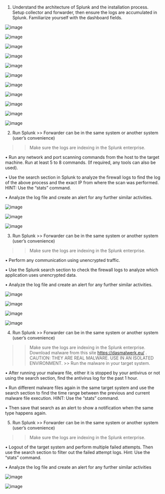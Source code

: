 1. Understand the architecture of Splunk and the installation process. Setup collector and
forwarder, then ensure the logs are accumulated in Splunk. Familiarize yourself with the
dashboard fields.

![image](https://github.com/sh3bu/CyberSecurity_lab/assets/67383098/eb75c78f-6132-4ef2-a12c-ad8dc4dffd57)


![image](https://github.com/sh3bu/CyberSecurity_lab/assets/67383098/95e0c63a-5717-41e5-9711-7b7205c4191e)

![image](https://github.com/sh3bu/CyberSecurity_lab/assets/67383098/cbec10cd-e377-4948-ab3f-a33cda1df4d2)

![image](https://github.com/sh3bu/CyberSecurity_lab/assets/67383098/27f86ec8-9c3a-467e-afc1-8a61fc1cde0b)

![image](https://github.com/sh3bu/CyberSecurity_lab/assets/67383098/c67ec615-206e-483b-8c50-a7a2633d55b4)

![image](https://github.com/sh3bu/CyberSecurity_lab/assets/67383098/7f0b01b8-2658-422a-9636-76212117e86a)

![image](https://github.com/sh3bu/CyberSecurity_lab/assets/67383098/c30bf234-d648-4d51-94bb-c7d137949b6c)

![image](https://github.com/sh3bu/CyberSecurity_lab/assets/67383098/f27d846b-2014-49c3-8a52-3530b9b0f0db)

![image](https://github.com/sh3bu/CyberSecurity_lab/assets/67383098/806da74d-4538-453f-914f-89420340d247)


![image](https://github.com/sh3bu/CyberSecurity_lab/assets/67383098/8f3f391e-a19d-4d74-9948-c836fd73d3fb)

![image](https://github.com/sh3bu/CyberSecurity_lab/assets/67383098/2ea3fddc-a62d-4364-b57e-57fb951f9ec1)



2. Run Splunk >> Forwarder can be in the same system or another system (user’s convenience)
>>Make sure the logs are indexing in the Splunk enterprise.

• Run any network and port scanning commands from the host to the target machine.
Run at least 5 to 8 commands. (If required, any tools can also be used).

• Use the search section in Splunk to analyze the firewall logs to find the log of the above
process and the exact IP from where the scan was performed. HINT: Use the “stats”
command.

• Analyze the log file and create an alert for any further similar activities.

![image](https://github.com/sh3bu/CyberSecurity_lab/assets/67383098/f9cc87de-f58b-4cb3-9f5b-d035fda84cab)

![image](https://github.com/sh3bu/CyberSecurity_lab/assets/67383098/8bd89654-888b-4c15-b540-1825ed800ed7)

![image](https://github.com/sh3bu/CyberSecurity_lab/assets/67383098/793e81f6-64b3-4feb-b2a2-549c9f71ac61)


3. Run Splunk >> Forwarder can be in the same system or another system (user’s convenience)

>>Make sure the logs are indexing in the Splunk enterprise.

• Perform any communication using unencrypted traffic.

• Use the Splunk search section to check the firewall logs to analyze which application
uses unencrypted data.

• Analyze the log file and create an alert for any further similar activities.

![image](https://github.com/sh3bu/CyberSecurity_lab/assets/67383098/449c416d-2def-45a6-9a92-ee6a879b0798)

![image](https://github.com/sh3bu/CyberSecurity_lab/assets/67383098/1a59aa5d-f334-4d4a-b61b-4d3de75f47da)


![image](https://github.com/sh3bu/CyberSecurity_lab/assets/67383098/8e7576be-2aa8-4a92-8265-68db9147f2f8)

![image](https://github.com/sh3bu/CyberSecurity_lab/assets/67383098/903884b6-0e0a-44ec-9c43-505b367b74ab)



4. Run Splunk >> Forwarder can be in the same system or another system (user’s convenience)

>>Make sure the logs are indexing in the Splunk enterprise. Download malware from this site
https://dasmalwerk.eu/ . CAUTION: THEY ARE REAL MALWARE. USE IN AN ISOLATED
ENVIRONMENT. >> Run the malware in your target system.

• After running your malware file, either it is stopped by your antivirus or not using the
search section, find the antivirus log for the past 1 hour.

• Run different malware files again in the same target system and use the search section
to find the time range between the previous and current malware file execution. HINT:
Use the “stats” command.

• Then save that search as an alert to show a notification when the same type happens
again.


5. Run Splunk >> Forwarder can be in the same system or another system (user’s convenience)

>>Make sure the logs are indexing in the Splunk enterprise.

• Logout of the target system and perform multiple failed attempts. Then use the search
section to filter out the failed attempt logs. Hint: Use the “stats” command.

• Analyze the log file and create an alert for any further similar activities

![image](https://github.com/sh3bu/CyberSecurity_lab/assets/67383098/4f4fc576-3b90-43f5-9b73-c0371816e178)

![image](https://github.com/sh3bu/CyberSecurity_lab/assets/67383098/e4964756-fdbc-44e9-8c30-8f14ba9b2b87)

